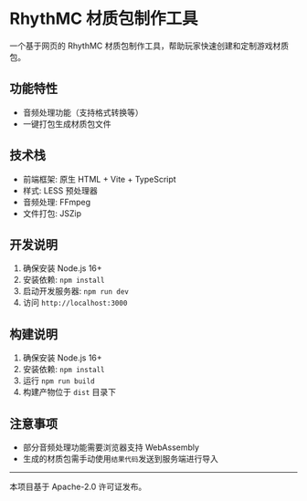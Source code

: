 # RhythMC 材质包制作工具

一个基于网页的 RhythMC 材质包制作工具，帮助玩家快速创建和定制游戏材质包。

## 功能特性

- 音频处理功能（支持格式转换等）
- 一键打包生成材质包文件

## 技术栈

- 前端框架: 原生 HTML + Vite + TypeScript
- 样式: LESS 预处理器
- 音频处理: FFmpeg
- 文件打包: JSZip

## 开发说明

1. 确保安装 Node.js 16+
2. 安装依赖: `npm install`
3. 启动开发服务器: `npm run dev`
4. 访问 `http://localhost:3000`

## 构建说明

1. 确保安装 Node.js 16+
2. 安装依赖: `npm install`
3. 运行 `npm run build`
4. 构建产物位于 `dist` 目录下

## 注意事项

- 部分音频处理功能需要浏览器支持 WebAssembly
- 生成的材质包需手动使用`结果代码`发送到服务端进行导入

---

本项目基于 Apache-2.0 许可证发布。
